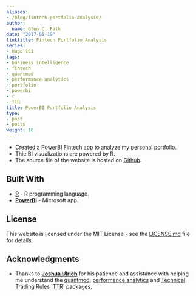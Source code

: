 ```yaml
---
aliases:
- /blog/fintech-portfolio-analysis/
author:
  name: Glen C. Falk
date: "2017-05-19"
linktitle: Fintech Portfolio Analysis
series:
- Hugo 101
tags:
- business intelligence
- fintech
- quantmod
- performance analytics
- portfolio
- powerbi
- r
- TTR
title: PowerBI Portfolio Analysis
type:
- post
- posts
weight: 10
---
```


- Created a PowerBI Fintech app to analyze my personal portfolio.
- Thie BI visualizations are powered by R.
- The source file of the website is hosted on [Github](https://github.com/UTexas80/SPL).

## Built With

- [**R**](https://www.r-project.org/) - R programming language.
- [**PowerBI**](https://powerbi.microsoft.com/en-us/) - Microsoft app.

## License

This website is licensed under the MIT License - see the [LICENSE.md](/LICENSE) file for details.

## Acknowledgments

* Thanks to [**Joshua Ulrich**](https://www.patreon.com/joshuaulrich) for his patience and assistance with helping me understand the [quantmod](https://cran.r-project.org/web/packages/quantmod/index.html), [performance analytics](https://cran.r-project.org/web/packages/PerformanceAnalytics/index.html) and [Technical Trading Rules 'TTR'](https://cran.r-project.org/web/packages/TTR/index.html) packages. 

